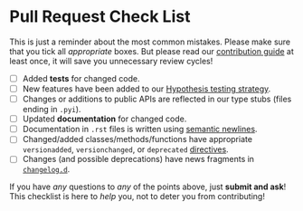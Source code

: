 # Pull Request Check List

This is just a reminder about the most common mistakes.  Please make sure that you tick all *appropriate* boxes.  But please read our [contribution guide](https://www.attrs.org/en/latest/contributing.html) at least once, it will save you unnecessary review cycles!

- [ ] Added **tests** for changed code.
- [ ] New features have been added to our [Hypothesis testing strategy](https://github.com/python-attrs/attrs/blob/master/tests/strategies.py).
- [ ] Changes or additions to public APIs are reflected in our type stubs (files ending in ``.pyi``).
- [ ] Updated **documentation** for changed code.
- [ ] Documentation in `.rst` files is written using [semantic newlines](http://rhodesmill.org/brandon/2012/one-sentence-per-line/).
- [ ] Changed/added classes/methods/functions have appropriate `versionadded`, `versionchanged`, or `deprecated` [directives](http://www.sphinx-doc.org/en/stable/markup/para.html#directive-versionadded).
- [ ] Changes (and possible deprecations) have news fragments in [`changelog.d`](https://github.com/python-attrs/attrs/blob/master/changelog.d).

If you have *any* questions to *any* of the points above, just **submit and ask**!  This checklist is here to *help* you, not to deter you from contributing!
